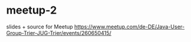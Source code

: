# meetup-2
slides + source for Meetup https://www.meetup.com/de-DE/Java-User-Group-Trier-JUG-Trier/events/260650415/
